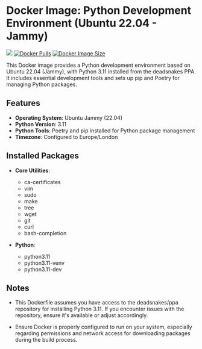 # Docker Image: Python Development Environment (Ubuntu 22.04 - Jammy)

<p>
<a href="https://github.com/ivasik-k7/ubuntu-python-poetry/actions/workflows/docker.yaml"><img src="https://github.com/ivasik-k7/ubuntu-python-poetry/actions/workflows/docker.yaml/badge.svg" /></a>
<a href="https://hub.docker.com/r/ikovtun7/ubuntu-python-poetry">
<img src="https://badgen.net/docker/pulls/ikovtun7/ubuntu-python-poetry?icon=docker&label=pulls" alt="Docker Pulls" /></a>
<a href="https://hub.docker.com/r/ikovtun7/ubuntu-python-poetry"><img src="https://badgen.net/docker/size/ikovtun7/ubuntu-python-poetry?icon=docker&label=image%20size" alt="Docker Image Size" /></a>
</p>

This Docker image provides a Python development environment based on Ubuntu 22.04 (Jammy), with Python 3.11 installed from the deadsnakes PPA. It includes essential development tools and sets up pip and Poetry for managing Python packages.

## Features

- **Operating System**: Ubuntu Jammy (22.04)
- **Python Version**: 3.11
- **Python Tools**: Poetry and pip installed for Python package management
- **Timezone**: Configured to Europe/London

## Installed Packages

- **Core Utilities**:

  - ca-certificates
  - vim
  - sudo
  - make
  - tree
  - wget
  - git
  - curl
  - bash-completion

- **Python**:
  - python3.11
  - python3.11-venv
  - python3.11-dev

## Notes

- This Dockerfile assumes you have access to the deadsnakes/ppa repository for installing Python 3.11. If you encounter issues with the repository, ensure it's available or adjust accordingly.

- Ensure Docker is properly configured to run on your system, especially regarding permissions and network access for downloading packages during the build process.
